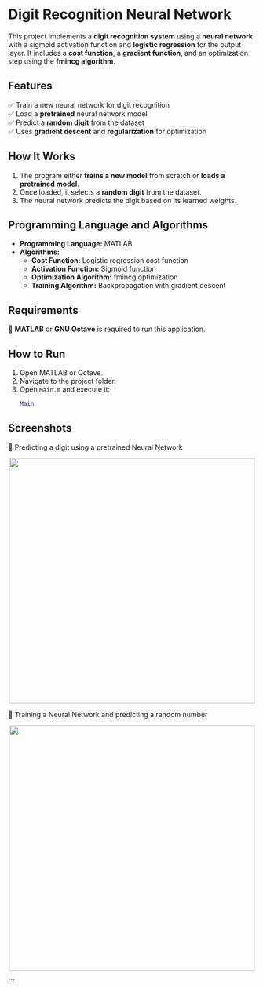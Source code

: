 # Digit Recognition Neural Network  

This project implements a **digit recognition system** using a **neural network** with a sigmoid activation function and **logistic regression** for the output layer. It includes a **cost function**, a **gradient function**, and an optimization step using the **fmincg algorithm**.  

## Features  
✅ Train a new neural network for digit recognition  
✅ Load a **pretrained** neural network model  
✅ Predict a **random digit** from the dataset  
✅ Uses **gradient descent** and **regularization** for optimization  

## How It Works  
1. The program either **trains a new model** from scratch or **loads a pretrained model**.  
2. Once loaded, it selects a **random digit** from the dataset.  
3. The neural network predicts the digit based on its learned weights.  

## Programming Language and Algorithms  
- **Programming Language:** MATLAB  
- **Algorithms:**  
  - **Cost Function:** Logistic regression cost function
  - **Activation Function:** Sigmoid function  
  - **Optimization Algorithm:** fmincg optimization  
  - **Training Algorithm:** Backpropagation with gradient descent  

## Requirements  
🔹 **MATLAB** or **GNU Octave** is required to run this application.  

## How to Run  
1. Open MATLAB or Octave.  
2. Navigate to the project folder.  
3. Open `Main.m` and execute it:  
   ```matlab
   Main

## Screenshots
🔹 Predicting a digit using a pretrained Neural Network
<p align="center"> <img src="https://github.com/user-attachments/assets/64238c54-7a8e-49c5-9ade-30b615ff979e" width="500"> </p>

🔹 Training a Neural Network and predicting a random number
<p align="center"> <img src="https://github.com/user-attachments/assets/7af975fc-f4c5-432c-9308-62a767d2491f" width="500"> </p> ```
